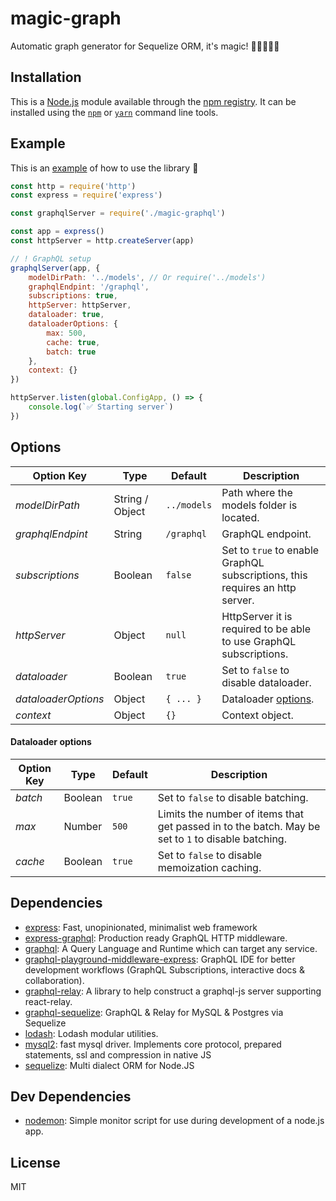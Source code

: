 # magic-graph

Automatic graph generator for Sequelize ORM, it&#39;s magic! 🧙‍♂️🧑🏻‍💻

## Installation

This is a [Node.js](https://nodejs.org/) module available through the 
[npm registry](https://www.npmjs.com/). It can be installed using the 
[`npm`](https://docs.npmjs.com/getting-started/installing-npm-packages-locally)
or 
[`yarn`](https://yarnpkg.com/en/)
command line tools.

## Example

This is an [example](https://github.com/lk321/magic-graph-example) of how to use the library 💪

```js
const http = require('http')
const express = require('express')

const graphqlServer = require('./magic-graphql')

const app = express()
const httpServer = http.createServer(app)

// ! GraphQL setup
graphqlServer(app, {
    modelDirPath: '../models', // Or require('../models')
    graphqlEndpint: '/graphql',
    subscriptions: true,
    httpServer: httpServer,
    dataloader: true,
    dataloaderOptions: { 
        max: 500, 
        cache: true, 
        batch: true 
    },
    context: {}
})

httpServer.listen(global.ConfigApp, () => {
    console.log(`✅ Starting server`)
})
```

## Options

  | Option Key | Type | Default | Description |
  | ---------- | ---- | ------- | ----------- |
  | *modelDirPath*  | String / Object | `../models` | Path where the models folder is located.
  | *graphqlEndpint*  | String | `/graphql` | GraphQL endpoint.
  | *subscriptions*  | Boolean | `false` | Set to `true` to enable GraphQL subscriptions, this requires an http server.
  | *httpServer* | Object | `null` | HttpServer it is required to be able to use GraphQL subscriptions.
  | *dataloader*  | Boolean | `true` | Set to `false` to disable dataloader.
  | *dataloaderOptions* | Object | `{ ... }` | Dataloader [options](#dataloader-options).
  | *context* | Object | `{}` | Context object.

#### Dataloader options

  | Option Key | Type | Default | Description |
  | ---------- | ---- | ------- | ----------- |
  | *batch*  | Boolean | `true` | Set to `false` to disable batching.
  | *max* | Number | `500` | Limits the number of items that get passed in to the batch. May be set to `1` to disable batching.
  | *cache* | Boolean | `true` | Set to `false` to disable memoization caching.

## Dependencies

- [express](https://ghub.io/express): Fast, unopinionated, minimalist web framework
- [express-graphql](https://ghub.io/express-graphql): Production ready GraphQL HTTP middleware.
- [graphql](https://ghub.io/graphql): A Query Language and Runtime which can target any service.
- [graphql-playground-middleware-express](https://ghub.io/graphql-playground-middleware-express): GraphQL IDE for better development workflows (GraphQL Subscriptions, interactive docs &amp; collaboration).
- [graphql-relay](https://ghub.io/graphql-relay): A library to help construct a graphql-js server supporting react-relay.
- [graphql-sequelize](https://ghub.io/graphql-sequelize): GraphQL &amp; Relay for MySQL &amp; Postgres via Sequelize
- [lodash](https://ghub.io/lodash): Lodash modular utilities.
- [mysql2](https://ghub.io/mysql2): fast mysql driver. Implements core protocol, prepared statements, ssl and compression in native JS
- [sequelize](https://ghub.io/sequelize): Multi dialect ORM for Node.JS

## Dev Dependencies

- [nodemon](https://ghub.io/nodemon): Simple monitor script for use during development of a node.js app.

## License

MIT
